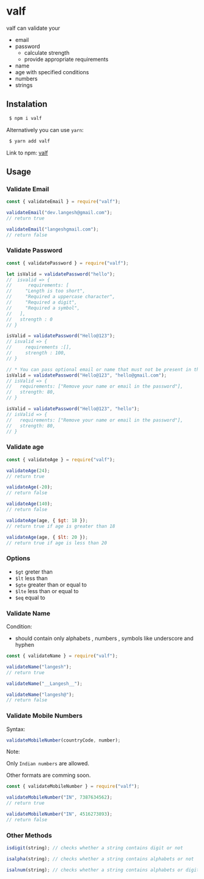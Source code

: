 # valf

valf can validate your

- email
- password
  - calculate strength
  - provide appropriate requirements
- name
- age with specified conditions
- numbers
- strings

## Instalation

```sh
 $ npm i valf
```

Alternatively you can use `yarn`:

```sh
 $ yarn add valf
```

Link to npm: [valf](http://npmjs.com/package/valf)

## Usage

### Validate Email

```js
const { validateEmail } = require("valf");

validateEmail("dev.langesh@gmail.com");
// return true

validateEmail("langeshgmail.com");
// return false
```

### Validate Password

```js
const { validatePassword } = require("valf");

let isValid = validatePassword("hello");
//  isvalid => {
//      requirements: [
//     "Length is too short",
//     "Required a uppercase character",
//     "Required a digit",
//     "Required a symbol",
//   ],
//   strength : 0
// }

isValid = validatePassword("Hello@123");
// isvalid => {
//     requirements :[],
//     strength : 100,
// }

// * You can pass optional email or name that must not be present in the given password
isValid = validatePassword("Hello@123", "hello@gmail.com");
// isValid => {
//   requirements: ["Remove your name or email in the password"],
//   strength: 80,
// }

isValid = validatePassword("Hello@123", "hello");
// isValid => {
//   requirements: ["Remove your name or email in the password"],
//   strength: 80,
// }
```

### Validate age

```js
const { validateAge } = require("valf");

validateAge(24);
// return true

validateAge(-20);
// return false

validateAge(140);
// return false

validateAge(age, { $gt: 18 });
// return true if age is greater than 18

validateAge(age, { $lt: 20 });
// return true if age is less than 20
```

### Options

- `$gt` greter than
- `$lt` less than
- `$gte` greater than or equal to
- `$lte` less than or equal to
- `$eq` equal to

### Validate Name

Condition:

- should contain only alphabets , numbers , symbols like underscore and hyphen

```js
const { validateName } = require("valf");

validateName("langesh");
// return true

validateName("__Langesh__");

validateName("langesh@");
// return false
```

### Validate Mobile Numbers

Syntax:

```js
validateMobileNumber(countryCode, number);
```

Note:

Only `Indian numbers` are allowed.

Other formats are comming soon.

```js
const { validateMobileNumber } = require("valf");

validateMobileNumber("IN", 7387634562);
// return true

validateMobileNumber("IN", 4516273893);
// return false
```

### Other Methods

```js
isdigit(string); // checks whether a string contains digit or not

isalpha(string); // checks whether a string contains alphabets or not

isalnum(string); // checks whether a string contains alphabets or digits
```

